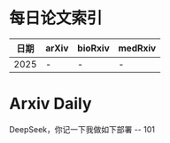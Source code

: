 # 每日论文索引

| 日期 | arXiv | bioRxiv | medRxiv |
|------|-------|---------|---------|
| 2025 | - | - | - |





































































































































































































































































































































































































































































# Arxiv Daily


DeepSeek，你记一下我做如下部署 -- 101
